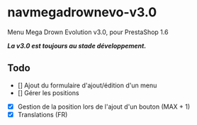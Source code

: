 navmegadrownevo-v3.0
====================

Menu Mega Drown Evolution v3.0, pour PrestaShop 1.6

***La v3.0 est toujours au stade développement.***

## Todo
- [] Ajout du formulaire d'ajout/édition d'un menu
- [] Gérer les positions
- [x] Gestion de la position lors de l'ajout d'un bouton (MAX + 1)
- [x] Translations (FR)